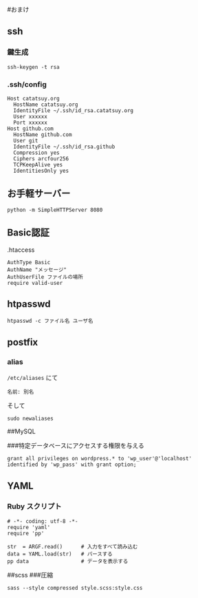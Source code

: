 #おまけ

## ssh
### 鍵生成

    ssh-keygen -t rsa

### .ssh/config

    Host catatsuy.org
      HostName catatsuy.org
      IdentityFile ~/.ssh/id_rsa.catatsuy.org
      User xxxxxx
      Port xxxxxx 
    Host github.com
      HostName github.com
      User git
      IdentityFile ~/.ssh/id_rsa.github
      Compression yes
      Ciphers arcfour256
      TCPKeepAlive yes
      IdentitiesOnly yes

## お手軽サーバー

    python -m SimpleHTTPServer 8080

## Basic認証
.htaccess
 
    AuthType Basic
    AuthName "メッセージ"
    AuthUserFile ファイルの場所
    require valid-user

## htpasswd

    htpasswd -c ファイル名 ユーザ名

## postfix
### alias
`/etc/aliases` にて
    
    名前: 別名

そして

    sudo newaliases

##MySQL

###特定データベースにアクセスする権限を与える

    grant all privileges on wordpress.* to 'wp_user'@'localhost' identified by 'wp_pass' with grant option;

## YAML

### Ruby スクリプト

    # -*- coding: utf-8 -*-
    require 'yaml'
    require 'pp'

    str  = ARGF.read()      # 入力をすべて読み込む
    data = YAML.load(str)   # パースする
    pp data                 # データを表示する


##scss
###圧縮

    sass --style compressed style.scss:style.css

